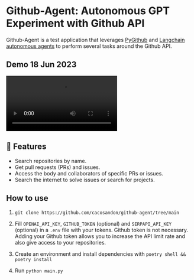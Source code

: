# Github-Agent: Autonomous GPT Experiment with Github API

Github-Agent is a test application that leverages [PyGithub](https://github.com/PyGithub/PyGithub) and [Langchain autonomous agents](https://docs.langchain.com/docs/components/agents/) to perform several tasks around the Github API.

## Demo 18 Jun 2023
<video src="docs/demo.mov" alt="Demo video"></video>

## 🧪 Features
- Search repositories by name.
- Get pull requests (PRs) and issues.
- Access the body and collaborators of specific PRs or issues.
- Search the internet to solve issues or search for projects.

## How to use
1. `git clone https://github.com/cacosandon/github-agent/tree/main`

2. Fill `OPENAI_API_KEY`, `GITHUB_TOKEN` (optional) and `SERPAPI_API_KEY` (optional) in a `.env` file with your tokens. Github token is not necessary. Adding your Github token allows you to increase the API limit rate and also give access to your repositories.

3. Create an environment and install dependencies with `poetry shell && poetry install`

4. Run `python main.py`